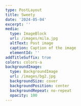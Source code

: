 ```yaml
---
type: PostLayout
title: Sweety
date: '2024-05-04'
excerpt: ''
media:
  type: ImageBlock
  url: /images/mila.jpg
  altText: Post image
  caption: Caption of the image
  elementId: ''
addTitleSuffix: true
colors: colors-a
backgroundImage:
  type: BackgroundImage
  url: /images/bg2.jpg
  backgroundSize: cover
  backgroundPosition: center
  backgroundRepeat: no-repeat
  opacity: 100
---
```

